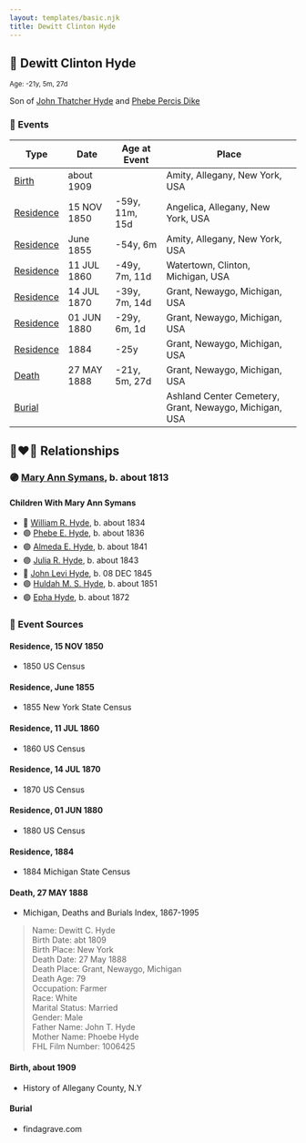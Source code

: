 ```yaml
---
layout: templates/basic.njk
title: Dewitt Clinton Hyde
---
```

## 🔵 Dewitt Clinton Hyde
<small>Age: -21y, 5m, 27d</small>

Son of [John Thatcher Hyde](/people/3/3310224) and [Phebe Percis Dike](/people/4/41577072)

### 📆 Events

Type | Date | Age at Event | Place
------ | ------ | ------ | ------
[Birth](#event-event-2) | about 1909 |  | Amity, Allegany, New York, USA
[Residence](#event-event-0) | 15 NOV 1850 | -59y, 11m, 15d | Angelica, Allegany, New York, USA
[Residence](#event-event-1) | June 1855 | -54y, 6m | Amity, Allegany, New York, USA
[Residence](#event-event-2) | 11 JUL 1860 | -49y, 7m, 11d | Watertown, Clinton, Michigan, USA
[Residence](#event-event-3) | 14 JUL 1870 | -39y, 7m, 14d | Grant, Newaygo, Michigan, USA
[Residence](#event-event-4) | 01 JUN 1880 | -29y, 6m, 1d | Grant, Newaygo, Michigan, USA
[Residence](#event-event-5) | 1884 | -25y | Grant, Newaygo, Michigan, USA
[Death](#event-event-9) | 27 MAY 1888 | -21y, 5m, 27d | Grant, Newaygo, Michigan, USA
[Burial](#event-event-10) |  |  | Ashland Center Cemetery, Grant, Newaygo, Michigan, USA

## 👩‍❤️‍👨 Relationships

### 🟣 [Mary Ann Symans](/people/4/4704808), b. about 1813

#### Children With Mary Ann Symans
* 🔵 [William R. Hyde](/people/7/74402654), b. about 1834
* 🟣 [Phebe E. Hyde](/people/9/98714124), b. about 1836
* 🟣 [Almeda E. Hyde](/people/2/2442152), b. about 1841
* 🟣 [Julia R. Hyde](/people/7/76503971), b. about 1843
* 🔵 [John Levi Hyde](/people/2/23020300), b. 08 DEC 1845
* 🟣 [Huldah M. S. Hyde](/people/5/54800009), b. about 1851
* 🟣 [Epha Hyde](/people/1/12430664), b. about 1872
### 📰 Event Sources

#### <a id="event-event-0"></a> Residence, 15 NOV 1850
* 1850 US Census

#### <a id="event-event-1"></a> Residence, June 1855
* 1855 New York State Census

#### <a id="event-event-2"></a> Residence, 11 JUL 1860
* 1860 US Census

#### <a id="event-event-3"></a> Residence, 14 JUL 1870
* 1870 US Census

#### <a id="event-event-4"></a> Residence, 01 JUN 1880
* 1880 US Census

#### <a id="event-event-5"></a> Residence, 1884
* 1884 Michigan State Census

#### <a id="event-event-9"></a> Death, 27 MAY 1888
* Michigan, Deaths and Burials Index, 1867-1995
>   
  > Name: Dewitt C. Hyde  
  > Birth Date: abt 1809  
  > Birth Place: New York  
  > Death Date: 27 May 1888  
  > Death Place: Grant, Newaygo, Michigan  
  > Death Age: 79  
  > Occupation: Farmer  
  > Race: White  
  > Marital Status: Married  
  > Gender: Male  
  > Father Name: John T. Hyde  
  > Mother Name: Phoebe Hyde  
  > FHL Film Number: 1006425

#### <a id="event-event-2"></a> Birth, about 1909
* History of Allegany County, N.Y

#### <a id="event-event-10"></a> Burial
* findagrave.com